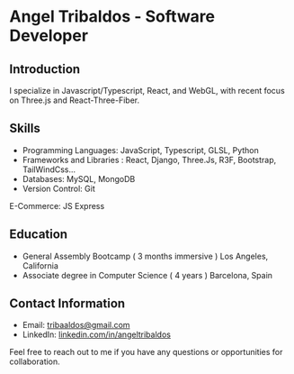 # Angel Tribaldos - Software Developer

## Introduction

I specialize in Javascript/Typescript, React, and WebGL, with recent focus on Three.js and React-Three-Fiber.

## Skills
- Programming Languages: JavaScript, Typescript, GLSL, Python
- Frameworks and Libraries : React, Django, Three.Js, R3F, Bootstrap, TailWindCss...
- Databases: MySQL, MongoDB
- Version Control: Git

E-Commerce: JS Express

## Education
- General Assembly Bootcamp ( 3 months immersive ) Los Angeles, California
- Associate degree in Computer Science ( 4 years ) Barcelona, Spain

## Contact Information
- Email: tribaaldos@gmail.com
- LinkedIn: [linkedin.com/in/angeltribaldos](https://www.linkedin.com/in/angeltribaldos)

Feel free to reach out to me if you have any questions or opportunities for collaboration. 


